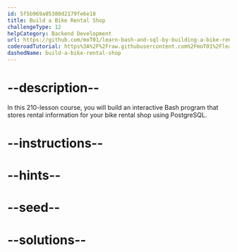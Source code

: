 ```yaml
---
id: 5f5b969a05380d2179fe6e18
title: Build a Bike Rental Shop
challengeType: 12
helpCategory: Backend Development
url: https://github.com/moT01/learn-bash-and-sql-by-building-a-bike-rental-shop/tree/feat/gp
coderoadTutorial: https%3A%2F%2Fraw.githubusercontent.com%2FmoT01%2Flearn-bash-and-sql-by-building-a-bike-rental-shop%2Ffeat%2Fgp%2Ftutorial.json
dashedName: build-a-bike-rental-shop
---
```


# --description--

In this 210-lesson course, you will build an interactive Bash program that stores rental information for your bike rental shop using PostgreSQL.

# --instructions--

# --hints--

# --seed--

# --solutions--
